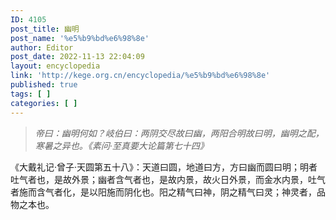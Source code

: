 ```yaml
---
ID: 4105
post_title: 幽明
post_name: '%e5%b9%bd%e6%98%8e'
author: Editor
post_date: 2022-11-13 22:04:09
layout: encyclopedia
link: 'http://kege.org.cn/encyclopedia/%e5%b9%bd%e6%98%8e'
published: true
tags: [ ]
categories: [ ]
---
```

<blockquote><em>帝曰：幽明何如？岐伯曰：两阴交尽故曰幽，两阳合明故曰明，幽明之配，寒暑之异也。《素问·至真要大论篇第七十四》</em></blockquote>
《大戴礼记·曾子·天圆第五十八》：天道曰圆，地道曰方，方曰幽而圆曰明；明者吐气者也，是故外景；幽者含气者也，是故内景，故火日外景，而金水内景，吐气者施而含气者化，是以阳施而阴化也。阳之精气曰神，阴之精气曰灵；神灵者，品物之本也。
